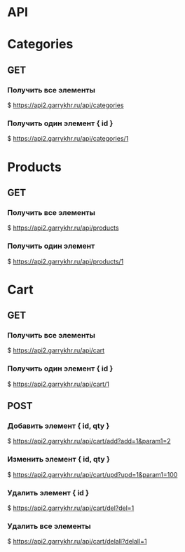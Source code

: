 # API


# Categories

## GET
### Получить все элементы
$ https://api2.garrykhr.ru/api/categories
### Получить один элемент { id }
$ https://api2.garrykhr.ru/api/categories/1

# Products

## GET

### Получить все элементы
$ https://api2.garrykhr.ru/api/products
### Получить один элемент
$ https://api2.garrykhr.ru/api/products/1

# Cart

## GET
### Получить все элементы
$ https://api2.garrykhr.ru/api/cart
### Получить один элемент { id }
$ https://api2.garrykhr.ru/api/cart/1

## POST
### Добавить элемент { id, qty }
$ https://api2.garrykhr.ru/api/cart/add?add=1&param1=2
### Изменить элемент { id, qty }
$ https://api2.garrykhr.ru/api/cart/upd?upd=1&param1=100
### Удалить элемент { id }
$ https://api2.garrykhr.ru/api/cart/del?del=1
### Удалить все элементы
$ https://api2.garrykhr.ru/api/cart/delall?delall=1